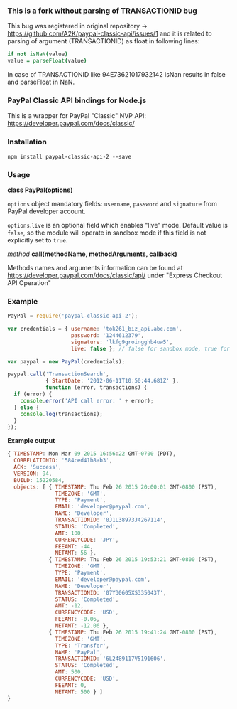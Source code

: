 
### This is a fork without parsing of TRANSACTIONID bug
This bug was registered in original repository -> https://github.com/A2K/paypal-classic-api/issues/1 and it is related to parsing of argument (TRANSACTIONID) as float in following lines:
```coffee
if not isNaN(value)
value = parseFloat(value)
```
In case of TRANSACTIONID like 94E73621017932142 isNan results in false and parseFloat in NaN.

### PayPal Classic API bindings for Node.js

This is a wrapper for PayPal "Classic" NVP API: https://developer.paypal.com/docs/classic/

### Installation
```
npm install paypal-classic-api-2 --save
```
### Usage
**class PayPal(options)**

`options` object mandatory fields: `username`, `password` and `signature` from PayPal developer account.

`options`.`live` is an optional field which enables "live" mode. Default value is `false`, so the module will operate in sandbox mode if this field is not explicitly set to `true`.

*method* **call(methodName, methodArguments, callback)**

Methods names and arguments information can be found at https://developer.paypal.com/docs/classic/api/ under "Express Checkout API Operation"

### Example
```javascript
PayPal = require('paypal-classic-api-2');

var credentials = { username: 'tok261_biz_api.abc.com',
                    password: '1244612379',
                    signature: 'lkfg9groingghb4uw5',
                    live: false }; // false for sandbox mode, true for live mode

var paypal = new PayPal(credentials);

paypal.call('TransactionSearch',
            { StartDate: '2012-06-11T10:50:44.681Z' },
            function (error, transactions) {
  if (error) {
    console.error('API call error: ' + error);
  } else {
    console.log(transactions);
  }
});
```

**Example output**
```javascript
{ TIMESTAMP: Mon Mar 09 2015 16:56:22 GMT-0700 (PDT),
  CORRELATIONID: '584ced41b8ab3',
  ACK: 'Success',
  VERSION: 94,
  BUILD: 15220584,
  objects: [ { TIMESTAMP: Thu Feb 26 2015 20:00:01 GMT-0800 (PST),
               TIMEZONE: 'GMT',
               TYPE: 'Payment',
               EMAIL: 'developer@paypal.com',
               NAME: 'Developer',
               TRANSACTIONID: '0J1L38973J4267114',
               STATUS: 'Completed',
               AMT: 100,
               CURRENCYCODE: 'JPY',
               FEEAMT: -44,
               NETAMT: 56 },
             { TIMESTAMP: Thu Feb 26 2015 19:53:21 GMT-0800 (PST),
               TIMEZONE: 'GMT',
               TYPE: 'Payment',
               EMAIL: 'developer@paypal.com',
               NAME: 'Developer',
               TRANSACTIONID: '07Y30605XS335043T',
               STATUS: 'Completed',
               AMT: -12,
               CURRENCYCODE: 'USD',
               FEEAMT: -0.06,
               NETAMT: -12.06 },
             { TIMESTAMP: Thu Feb 26 2015 19:41:24 GMT-0800 (PST),
               TIMEZONE: 'GMT',
               TYPE: 'Transfer',
               NAME: 'PayPal',
               TRANSACTIONID: '6L2489117V5191606',
               STATUS: 'Completed',
               AMT: 500,
               CURRENCYCODE: 'USD',
               FEEAMT: 0,
               NETAMT: 500 } ]
}
```

